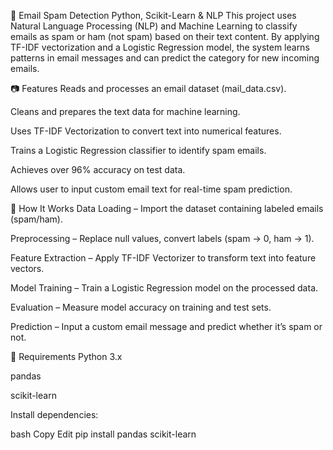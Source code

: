📧 Email Spam Detection
Python, Scikit-Learn & NLP
This project uses Natural Language Processing (NLP) and Machine Learning to classify emails as spam or ham (not spam) based on their text content. By applying TF-IDF vectorization and a Logistic Regression model, the system learns patterns in email messages and can predict the category for new incoming emails.

📷 Features
Reads and processes an email dataset (mail_data.csv).

Cleans and prepares the text data for machine learning.

Uses TF-IDF Vectorization to convert text into numerical features.

Trains a Logistic Regression classifier to identify spam emails.

Achieves over 96% accuracy on test data.

Allows user to input custom email text for real-time spam prediction.

🧠 How It Works
Data Loading – Import the dataset containing labeled emails (spam/ham).

Preprocessing – Replace null values, convert labels (spam → 0, ham → 1).

Feature Extraction – Apply TF-IDF Vectorizer to transform text into feature vectors.

Model Training – Train a Logistic Regression model on the processed data.

Evaluation – Measure model accuracy on training and test sets.

Prediction – Input a custom email message and predict whether it’s spam or not.

🧰 Requirements
Python 3.x

pandas

scikit-learn

Install dependencies:

bash
Copy
Edit
pip install pandas scikit-learn
